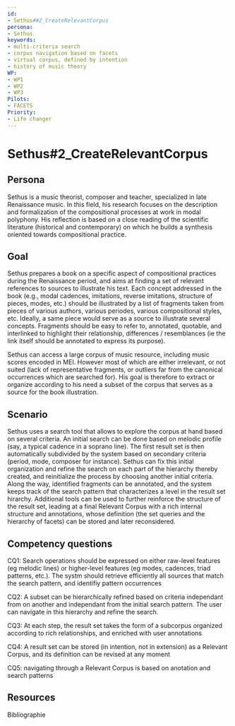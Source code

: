 ```yaml
---
id: 
- Sethus##2_CreateRelevantCorpus
persona: 
- Sethus
keywords: 
- multi-criteria search 
- corpus navigation based on facets
- virtual corpus, defined by intention 
- history of music theory
WP:
- WP1
- WP2
- WP3
Pilots:
- FACETS
Priority:
- Life changer
---
```

# Sethus#2_CreateRelevantCorpus
## Persona

Sethus is a music theorist, composer and teacher, specialized in late Renaissance music. In this field, his research focuses on the 
description and formalization of the compositional processes at work in modal polyphony. His reflection is based on a close reading of 
the scientific literature (historical and contemporary) on which he builds a synthesis oriented towards compositional practice.

## Goal 

Sethus prepares a book on a specific aspect of compositional practices during the Renaissance period, and aims at finding a set of relevant references to sources to illustrate his text. Each concept
addressed in the book (e.g., modal cadences, imitations, reverse imitations, structure of pieces, modes, etc.) should be illustrated by a list of fragments taken from pieces of various authors, various periodes,
various compositional styles, etc. Ideally, a same piece would serve as a source to illustrate several concepts. Fragments should be easy to refer to, annotated, quotable, 
and interlinked to highlight their relationship, differences / resemblances (ie the link itself should be annotated to express its purpose).

Sethus can access a large corpus of music resource, including music scores encoded in MEI. However most of which are either irrelevant, or not suited (lack of representative fragments, or outliers far from the canonical 
occurrences which are searched for). His goal is therefore to extract or organize according to his need a subset of the corpus that serves as a source for the book illustration.

## Scenario  

Sethus uses a search tool that allows to explore the corpus at hand based on several criteria. An initial search can be done based on melodic profile (say, a typical cadence in a soprano line). The first result set is then automatically subdivided by the 
system  based on secondary criteria (period, mode, composer for instance). Sethus can fix this initial organization and refine the search on each part of the hierarchy thereby created, and 
reinitialize the process by choosing  another initial criteria. Along the way, identified fragments can be annotated, and the system keeps track of the search pattern that characterizes a level in the result set hirarchy. 
Additional tools can be used to further reinforce the structure of the result set, leading at a final Relevant Corpus with a rich internal structure and annotations, whose definition 
(the set queries and the hierarchy of facets) can be stored and later reconsidered.

## Competency questions 

CQ1: Search operations should be expressed on either raw-level features (eg melodic lines) or higher-level features (eg modes, cadences, triad patterns, etc.). The systm should retrieve efficiently all sources that match the search pattern, and identifiy pattern occurrences

CQ2: A subset can be hierarchically refined based on criteria independant from on another and independant from the initial search pattern. The user can navigate in this hierarchy and refine the search.

CQ3: At each step, the result set takes the form of a subcorpus organized according to rich relationships, and enriched with user annotations

CQ4: A result set can be stored (in intention, not in extension) as a Relevant Corpus, and its definition can be revised at any moment

CQ5: navigating through a Relevant Corpus is based on anotation and search patterns


## Resources
Bibliographie 
